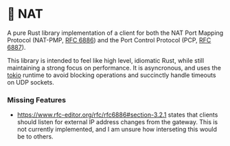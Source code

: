 # 🦀 NAT

A pure Rust library implementation of a client for both the NAT Port Mapping Protocol (NAT-PMP, [RFC 6886](https://www.rfc-editor.org/rfc/rfc6886)) and the Port Control Protocol (PCP, [RFC 6887](https://www.rfc-editor.org/rfc/rfc6887)).

This library is intended to feel like high level, idiomatic Rust, while still maintaining a strong focus on performance. It is asyncronous, and uses the [tokio](https://tokio.rs) runtime to avoid blocking operations and succinctly handle timeouts on UDP sockets.

### Missing Features
* https://www.rfc-editor.org/rfc/rfc6886#section-3.2.1 states that clients should listen for external IP address changes from the gateway. This is not currently implemented, and I am unsure how interseting this would be to others.